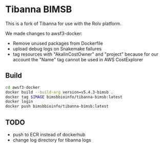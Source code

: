 # Tibanna BIMSB

This is a fork of Tibanna for use with the Rolv platform.

We made changes to awsf3-docker:

- Remove unused packages from Dockerfile
- upload debug logs on Snakemake failures
- tag resources with "AkalinCostOwner" and "project" because for our account the "Name" tag cannot be used in AWS CostExplorer 

## Build

```sh
cd awsf3-docker
docker build --build-arg version=v5.4.3-bimsb .
docker tag $IMAGE bimsbbioinfo/tibanna-bimsb:latest
docker login
docker push bimsbbioinfo/tibanna-bimsb:latest
```


## TODO

- push to ECR instead of dockerhub
- change log directory for tibanna logs
